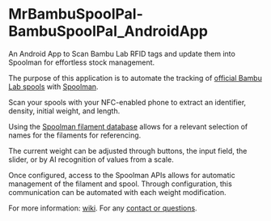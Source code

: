 # MrBambuSpoolPal-BambuSpoolPal_AndroidApp
An Android App to Scan Bambu Lab RFID tags and update them into Spoolman for effortless stock management.


The purpose of this application is to automate the tracking of [official Bambu Lab spools](https://us.store.bambulab.com/collections/bambu-lab-3d-printer-filament?skr=yes) with [Spoolman](https://github.com/Donkie/Spoolman/wiki).

Scan your spools with your NFC-enabled phone to extract an identifier, density, initial weight, and length.

Using the [Spoolman filament database](https://github.com/Donkie/SpoolmanDB) allows for a relevant selection of names for the filaments for referencing.

The current weight can be adjusted through buttons, the input field, the slider, or by AI recognition of values from a scale.

Once configured, access to the Spoolman APIs allows for automatic management of the filament and spool.
Through configuration, this communication can be automated with each weight modification.

For more information: [wiki](https://github.com/MrBambuSpoolPal/MrBambuSpoolPal-BambuSpoolPal_AndroidApp/wiki).
For any [contact or questions](https://github.com/MrBambuSpoolPal/MrBambuSpoolPal-BambuSpoolPal_AndroidApp/issues).
